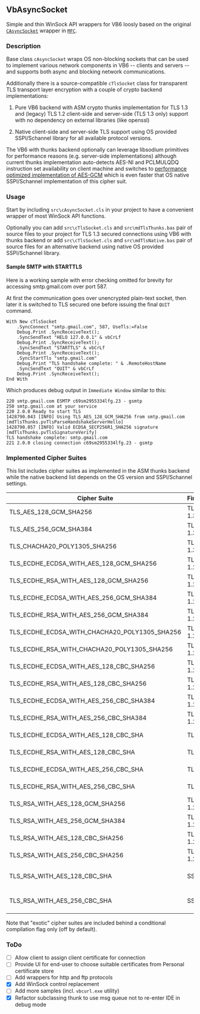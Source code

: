 ## VbAsyncSocket

Simple and thin WinSock API wrappers for VB6 loosly based on the original [`CAsyncSocket`](https://docs.microsoft.com/en-us/cpp/mfc/reference/casyncsocket-class?view=vs-2017) wrapper in [`MFC`](https://docs.microsoft.com/en-us/cpp/mfc/mfc-and-atl?view=vs-2017).

### Description

Base class `cAsyncSocket` wraps OS non-blocking sockets that can be used to implement various network components in VB6 -- clients and servers -- and supports both async and blocking network communications.

Additionally there is a source-compatible `cTlsSocket` class for transparent TLS transport layer encryption with a couple of crypto backend implementations:

1. Pure VB6 backend with ASM crypto thunks implementation for TLS 1.3 and (legacy) TLS 1.2 client-side and server-side (TLS 1.3 only) support with no dependency on external libraries (like openssl)

2. Native client-side and server-side TLS support using OS provided SSPI/Schannel library for all available protocol versions.

The VB6 with thunks backend optionally can leverage libsodium primitives for performance reasons (e.g. server-side implementations) although current thunks implementation auto-detects AES-NI and PCLMULQDQ instruction set availability on client machine and switches to [performance optimized implementation of AES](https://github.com/wqweto/VbAsyncSocket/blob/4b7f4d8bc650688e2b6ad5460c997ed1df26d2e0/lib/thunks/sshaes.c#L100-L240)[-GCM](https://github.com/wqweto/VbAsyncSocket/blob/4b7f4d8bc650688e2b6ad5460c997ed1df26d2e0/lib/thunks/gf128.c#L116-L165) which is even faster that OS native SSPI/Schannel implementation of this cipher suit.

### Usage

Start by including `src\cAsyncSocket.cls` in your project to have a convenient wrapper of most WinSock API functions.

Optionally you can add `src\cTlsSocket.cls` and `src\mdTlsThunks.bas` pair of source files to your project for TLS 1.3 secured connections using VB6 with thunks backend or add `src\cTlsSocket.cls` and `src\mdTlsNative.bas` pair of source files for an alternative backend using native OS provided SSPI/Schannel library.

#### Sample SMTP with STARTTLS

Here is a working sample with error checking omitted for brevity for accessing smtp.gmail.com over port 587.

At first the communication goes over unencrypted plain-text socket, then later it is switched to TLS secured one before issuing the final `QUIT` command.

    With New cTlsSocket
        .SyncConnect "smtp.gmail.com", 587, UseTls:=False
        Debug.Print .SyncReceiveText();
        .SyncSendText "HELO 127.0.0.1" & vbCrLf
        Debug.Print .SyncReceiveText();
        .SyncSendText "STARTTLS" & vbCrLf
        Debug.Print .SyncReceiveText();
        .SyncStartTls "smtp.gmail.com"
        Debug.Print "TLS handshake complete: " & .RemoteHostName
        .SyncSendText "QUIT" & vbCrLf
        Debug.Print .SyncReceiveText();
    End With

Which produces debug output in `Immediate Window` similar to this:
    
    220 smtp.gmail.com ESMTP c69sm2955334lfg.23 - gsmtp
    250 smtp.gmail.com at your service
    220 2.0.0 Ready to start TLS
    1428790.043 [INFO] Using TLS_AES_128_GCM_SHA256 from smtp.gmail.com [mdTlsThunks.pvTlsParseHandshakeServerHello]
    1428790.057 [INFO] Valid ECDSA_SECP256R1_SHA256 signature [mdTlsThunks.pvTlsSignatureVerify]
    TLS handshake complete: smtp.gmail.com
    221 2.0.0 closing connection c69sm2955334lfg.23 - gsmtp

### Implemented Cipher Suites

This list includes cipher suites as implemented in the ASM thunks backend while the native backend list depends on the OS version and SSPI/Schannel settings.

Cipher Suite | First&nbsp;In | Selection String | Notes
--|--|--|--
TLS_AES_128_GCM_SHA256                          |TLS 1.3|EECDH+AESGCM|AEAD
TLS_AES_256_GCM_SHA384                          |TLS 1.3|EECDH+AESGCM|AEAD
TLS_CHACHA20_POLY1305_SHA256                    |TLS 1.3|EECDH+AESGCM|AEAD
TLS_ECDHE_ECDSA_WITH_AES_128_GCM_SHA256         |TLS 1.2|EECDH+AESGCM|AEAD
TLS_ECDHE_RSA_WITH_AES_128_GCM_SHA256           |TLS 1.2|EECDH+AESGCM|AEAD
TLS_ECDHE_ECDSA_WITH_AES_256_GCM_SHA384         |TLS 1.2|EECDH+AESGCM|AEAD
TLS_ECDHE_RSA_WITH_AES_256_GCM_SHA384           |TLS 1.2|EECDH+AESGCM|AEAD
TLS_ECDHE_ECDSA_WITH_CHACHA20_POLY1305_SHA256   |TLS 1.2|EECDH+CHACHA20|AEAD
TLS_ECDHE_RSA_WITH_CHACHA20_POLY1305_SHA256     |TLS 1.2|EECDH+CHACHA20|AEAD
TLS_ECDHE_ECDSA_WITH_AES_128_CBC_SHA256         |TLS 1.2|EECDH+AES+SHA256|Exotic
TLS_ECDHE_RSA_WITH_AES_128_CBC_SHA256           |TLS 1.2|EECDH+AES+SHA256|Exotic
TLS_ECDHE_ECDSA_WITH_AES_256_CBC_SHA384         |TLS 1.2|EECDH+AES+SHA384|Exotic
TLS_ECDHE_RSA_WITH_AES_256_CBC_SHA384           |TLS 1.2|EECDH+AES+SHA384|Exotic
TLS_ECDHE_ECDSA_WITH_AES_128_CBC_SHA            |TLSv1|EECDH+AES+SHA1|HMAC-SHA1
TLS_ECDHE_RSA_WITH_AES_128_CBC_SHA              |TLSv1|EECDH+AES+SHA1|HMAC-SHA1
TLS_ECDHE_ECDSA_WITH_AES_256_CBC_SHA            |TLSv1|EECDH+AES+SHA1|HMAC-SHA1
TLS_ECDHE_RSA_WITH_AES_256_CBC_SHA              |TLSv1|EECDH+AES+SHA1|HMAC-SHA1
TLS_RSA_WITH_AES_128_GCM_SHA256                 |TLS 1.2|RSA+AESGCM|No FS
TLS_RSA_WITH_AES_256_GCM_SHA384                 |TLS 1.2|RSA+AESGCM|No FS
TLS_RSA_WITH_AES_128_CBC_SHA256                 |TLS 1.2|RSA+AES+SHA256|No FS, Exotic
TLS_RSA_WITH_AES_256_CBC_SHA256                 |TLS 1.2|RSA+AES+SHA256|No FS, Exotic
TLS_RSA_WITH_AES_128_CBC_SHA                    |SSLv3|RSA+AES+SHA1|No FS, HMAC-SHA1
TLS_RSA_WITH_AES_256_CBC_SHA                    |SSLv3|RSA+AES+SHA1|No FS, HMAC-SHA1

Note that "exotic" cipher suites are included behind a conditional compilation flag only (off by default).

### ToDo

 - [ ] Allow client to assign client certificate for connection
 - [ ] Provide UI for end-user to choose suitable certificates from Personal certificate store
 - [ ] Add wrappers for http and ftp protocols
 - [x] Add WinSock control replacement
 - [ ] Add more samples (incl. `vbcurl.exe` utility)
 - [x] Refactor subclassing thunk to use msg queue not to re-enter IDE in debug mode
